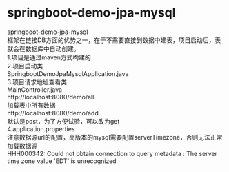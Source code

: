# springboot-demo-jpa-mysql
springboot-demo-jpa-mysql  
框架在链接DB方面的优势之一，在于不需要直接到数据中建表，项目启动后，表就会在数据库中自动创建。  
1.项目是通过maven方式构建的   
2.项目启动类  
SpringbootDemoJpaMysqlApplication.java  
3.项目请求地址查看类   
MainController.java   
http://localhost:8080/demo/all  
加载表中所有数据  
http://localhost:8080/demo/add  
默认是post，为了方便试验，可以改为get  
4.application.properties  
注意数据源url的配置，高版本的mysql需要配置serverTimezone，否则无法正常加载数据源  
HHH000342: Could not obtain connection to query metadata : The server time zone value 'EDT' is unrecognized  

